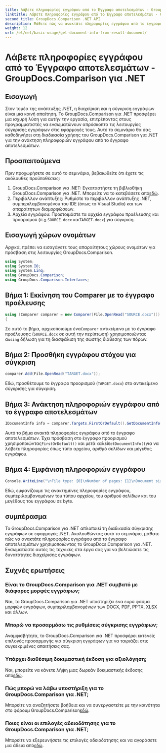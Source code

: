 ```yaml
---
title: Λάβετε πληροφορίες εγγράφου από το Έγγραφο αποτελεσμάτων - GroupDocs.Comparison για .NET
linktitle: Λάβετε πληροφορίες εγγράφου από το Έγγραφο αποτελεσμάτων - GroupDocs.Comparison για .NET
second_title: GroupDocs.Comparison .NET API
description: Μάθετε πώς να ανακτάτε πληροφορίες εγγράφου από το έγγραφο αποτελεσμάτων χρησιμοποιώντας το GroupDocs.Comparison για .NET. Εύκολα βήματα που εξηγούνται για προγραμματιστές .NET.
weight: 12
url: /el/net/basic-usage/get-document-info-from-result-document/
---
```


# Λάβετε πληροφορίες εγγράφου από το Έγγραφο αποτελεσμάτων - GroupDocs.Comparison για .NET

## Εισαγωγή
Στον τομέα της ανάπτυξης .NET, η διαχείριση και η σύγκριση εγγράφων είναι μια κοινή απαίτηση. Το GroupDocs.Comparison για .NET προσφέρει μια ισχυρή λύση για αυτήν την εργασία, επιτρέποντας στους προγραμματιστές να ενσωματώνουν απρόσκοπτα τις λειτουργίες σύγκρισης εγγράφων στις εφαρμογές τους. Αυτό το σεμινάριο θα σας καθοδηγήσει στη διαδικασία χρήσης του GroupDocs.Comparison για .NET για την ανάκτηση πληροφοριών εγγράφου από το έγγραφο αποτελεσμάτων. 
## Προαπαιτούμενα
Πριν προχωρήσετε σε αυτό το σεμινάριο, βεβαιωθείτε ότι έχετε τις ακόλουθες προϋποθέσεις:
1. GroupDocs.Comparison για .NET: Εγκαταστήστε τη βιβλιοθήκη GroupDocs.Comparison για .NET. Μπορείτε να το κατεβάσετε από[εδώ](https://releases.groupdocs.com/comparison/net/).
2. Περιβάλλον ανάπτυξης: Ρυθμίστε το περιβάλλον ανάπτυξης .NET, συμπεριλαμβανομένου του IDE (όπως το Visual Studio) και των απαραίτητων διαμορφώσεων.
3.  Αρχεία εγγράφου: Προετοιμάστε τα αρχεία εγγράφου προέλευσης και προορισμού (π.χ.`SOURCE.docx` και`TARGET.docx`) για σύγκριση.

## Εισαγωγή χώρων ονομάτων
Αρχικά, πρέπει να εισαγάγετε τους απαραίτητους χώρους ονομάτων για πρόσβαση στις λειτουργίες GroupDocs.Comparison.

```csharp
using System;
using System.IO;
using System.Linq;
using GroupDocs.Comparison;
using GroupDocs.Comparison.Interfaces;
```

## Βήμα 1: Εκκίνηση του Comparer με το έγγραφο προέλευσης
```csharp
using (Comparer comparer = new Comparer(File.OpenRead("SOURCE.docx")))
{
```
 Σε αυτό το βήμα, αρχικοποιούμε ένα`Comparer` αντικείμενο με το έγγραφο προέλευσης (`SOURCE.docx` σε αυτή την περίπτωση) χρησιμοποιώντας α`using` δήλωση για τη διασφάλιση της σωστής διάθεσης των πόρων.
## Βήμα 2: Προσθήκη εγγράφου στόχου για σύγκριση
```csharp
comparer.Add(File.OpenRead("TARGET.docx"));
```
Εδώ, προσθέτουμε το έγγραφο προορισμού (`TARGET.docx`) στο αντικείμενο σύγκρισης για σύγκριση.
## Βήμα 3: Ανάκτηση πληροφοριών εγγράφου από το έγγραφο αποτελεσμάτων
```csharp
IDocumentInfo info = comparer.Targets.FirstOrDefault().GetDocumentInfo();
```
 Αυτό το βήμα ανακτά πληροφορίες εγγράφου από το έγγραφο αποτελεσμάτων. Έχει πρόσβαση στο έγγραφο προορισμού χρησιμοποιώντας`FirstOrDefault()` και μετά καλεί`GetDocumentInfo()`για να λάβετε πληροφορίες όπως τύπο αρχείου, αριθμό σελίδων και μέγεθος εγγράφου.
## Βήμα 4: Εμφάνιση πληροφοριών εγγράφου
```csharp
Console.WriteLine("\nFile type: {0}\nNumber of pages: {1}\nDocument size: {2} bytes", info.FileType, info.PageCount, info.Size);
```
Εδώ, εμφανίζουμε τις ανακτημένες πληροφορίες εγγράφου, συμπεριλαμβανομένων του τύπου αρχείου, του αριθμού σελίδων και του μεγέθους του εγγράφου σε byte.

## συμπέρασμα
Το GroupDocs.Comparison για .NET απλοποιεί τη διαδικασία σύγκρισης εγγράφων σε εφαρμογές .NET. Ακολουθώντας αυτό το σεμινάριο, μάθατε πώς να ανακτάτε πληροφορίες εγγράφου από το έγγραφο αποτελεσμάτων χρησιμοποιώντας το GroupDocs.Comparison για .NET. Ενσωματώστε αυτές τις τεχνικές στα έργα σας για να βελτιώσετε τις δυνατότητες διαχείρισης εγγράφων.
## Συχνές ερωτήσεις
### Είναι το GroupDocs.Comparison για .NET συμβατό με διάφορες μορφές εγγράφων;
Ναι, το GroupDocs.Comparison για .NET υποστηρίζει ένα ευρύ φάσμα μορφών εγγράφων, συμπεριλαμβανομένων των DOCX, PDF, PPTX, XLSX και άλλων.
### Μπορώ να προσαρμόσω τις ρυθμίσεις σύγκρισης εγγράφων;
Αναμφισβήτητα, το GroupDocs.Comparison για .NET προσφέρει εκτενείς επιλογές προσαρμογής για σύγκριση εγγράφων για να ταιριάζει στις συγκεκριμένες απαιτήσεις σας.
### Υπάρχει διαθέσιμη δοκιμαστική έκδοση για αξιολόγηση;
 Ναι, μπορείτε να κάνετε λήψη μιας δωρεάν δοκιμαστικής έκδοσης από[εδώ](https://releases.groupdocs.com/).
### Πώς μπορώ να λάβω υποστήριξη για το GroupDocs.Comparison για .NET;
 Μπορείτε να αναζητήσετε βοήθεια και να συνεργαστείτε με την κοινότητα στο φόρουμ GroupDocs.Comparison[εδώ](https://forum.groupdocs.com/c/comparison/12).
### Ποιες είναι οι επιλογές αδειοδότησης για το GroupDocs.Comparison για .NET;
 Μπορείτε να εξερευνήσετε τις επιλογές αδειοδότησης και να αγοράσετε μια άδεια από[εδώ](https://purchase.groupdocs.com/buy).